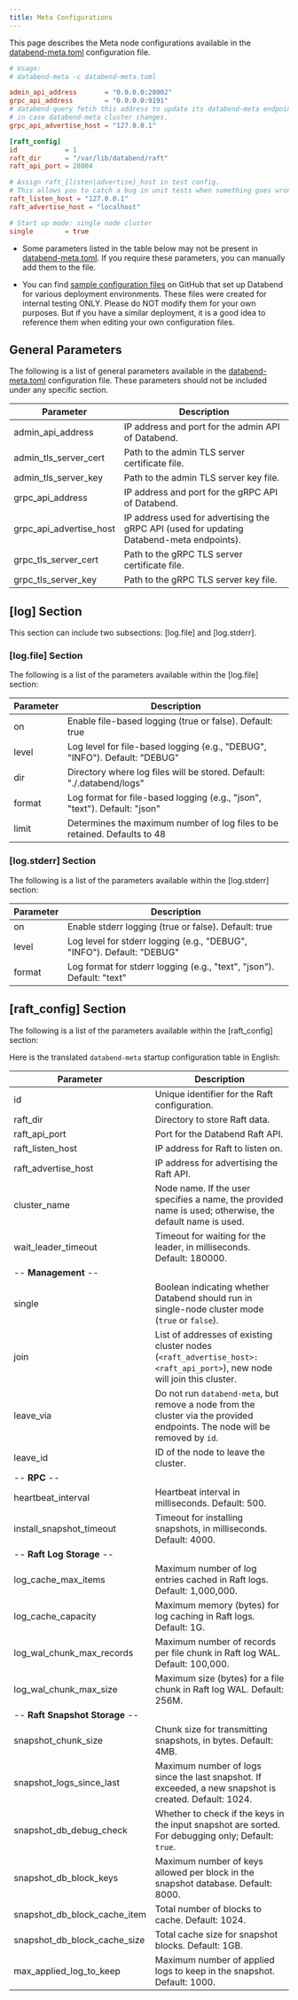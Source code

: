 ```yaml
---
title: Meta Configurations
---
```


This page describes the Meta node configurations available in the [databend-meta.toml](https://github.com/databendlabs/databend/blob/main/scripts/distribution/configs/databend-meta.toml) configuration file.

```toml title='databend-meta.toml'
# Usage:
# databend-meta -c databend-meta.toml

admin_api_address       = "0.0.0.0:28002"
grpc_api_address        = "0.0.0.0:9191"
# databend-query fetch this address to update its databend-meta endpoints list,
# in case databend-meta cluster changes.
grpc_api_advertise_host = "127.0.0.1"

[raft_config]
id            = 1
raft_dir      = "/var/lib/databend/raft"
raft_api_port = 28004

# Assign raft_{listen|advertise}_host in test config.
# This allows you to catch a bug in unit tests when something goes wrong in raft meta nodes communication.
raft_listen_host = "127.0.0.1"
raft_advertise_host = "localhost"

# Start up mode: single node cluster
single        = true
```

- Some parameters listed in the table below may not be present in [databend-meta.toml](https://github.com/databendlabs/databend/blob/main/scripts/distribution/configs/databend-meta.toml). If you require these parameters, you can manually add them to the file.

- You can find [sample configuration files](https://github.com/databendlabs/databend/tree/main/scripts/ci/deploy/config) on GitHub that set up Databend for various deployment environments. These files were created for internal testing ONLY. Please do NOT modify them for your own purposes. But if you have a similar deployment, it is a good idea to reference them when editing your own configuration files.

## General Parameters

The following is a list of general parameters available in the [databend-meta.toml](https://github.com/databendlabs/databend/blob/main/scripts/distribution/configs/databend-meta.toml) configuration file. These parameters should not be included under any specific section.

| Parameter               | Description                                                                               |
| ----------------------- | ----------------------------------------------------------------------------------------- |
| admin_api_address       | IP address and port for the admin API of Databend.                                        |
| admin_tls_server_cert   | Path to the admin TLS server certificate file.                                            |
| admin_tls_server_key    | Path to the admin TLS server key file.                                                    |
| grpc_api_address        | IP address and port for the gRPC API of Databend.                                         |
| grpc_api_advertise_host | IP address used for advertising the gRPC API (used for updating Databend-meta endpoints). |
| grpc_tls_server_cert    | Path to the gRPC TLS server certificate file.                                             |
| grpc_tls_server_key     | Path to the gRPC TLS server key file.                                                     |

## [log] Section

This section can include two subsections: [log.file] and [log.stderr].

### [log.file] Section

The following is a list of the parameters available within the [log.file] section:

| Parameter | Description                                                                |
| --------- | -------------------------------------------------------------------------- |
| on        | Enable file-based logging (true or false). Default: true                   |
| level     | Log level for file-based logging (e.g., "DEBUG", "INFO"). Default: "DEBUG" |
| dir       | Directory where log files will be stored. Default: "./.databend/logs"      |
| format    | Log format for file-based logging (e.g., "json", "text"). Default: "json"  |
| limit     | Determines the maximum number of log files to be retained. Defaults to 48  |

### [log.stderr] Section

The following is a list of the parameters available within the [log.stderr] section:

| Parameter | Description                                                            |
| --------- | ---------------------------------------------------------------------- |
| on        | Enable stderr logging (true or false). Default: true                   |
| level     | Log level for stderr logging (e.g., "DEBUG", "INFO"). Default: "DEBUG" |
| format    | Log format for stderr logging (e.g., "text", "json"). Default: "text"  |

## [raft_config] Section

The following is a list of the parameters available within the [raft_config] section:

Here is the translated `databend-meta` startup configuration table in English:

| Parameter                       | Description                                                                                                                  |
| ------------------------------- | ---------------------------------------------------------------------------------------------------------------------------- |
| id                              | Unique identifier for the Raft configuration.                                                                                |
| raft_dir                        | Directory to store Raft data.                                                                                                |
| raft_api_port                   | Port for the Databend Raft API.                                                                                              |
| raft_listen_host                | IP address for Raft to listen on.                                                                                            |
| raft_advertise_host             | IP address for advertising the Raft API.                                                                                     |
| cluster_name                    | Node name. If the user specifies a name, the provided name is used; otherwise, the default name is used.                     |
| wait_leader_timeout             | Timeout for waiting for the leader, in milliseconds. Default: 180000.                                                        |
| -- **Management** --            |                                                                                                                              |
| single                          | Boolean indicating whether Databend should run in single-node cluster mode (`true` or `false`).                              |
| join                            | List of addresses of existing cluster nodes (`<raft_advertise_host>:<raft_api_port>`), new node will join this cluster.      |
| leave_via                       | Do not run `databend-meta`, but remove a node from the cluster via the provided endpoints. The node will be removed by `id`. |
| leave_id                        | ID of the node to leave the cluster.                                                                                         |
| -- **RPC** --                   |                                                                                                                              |
| heartbeat_interval              | Heartbeat interval in milliseconds. Default: 500.                                                                            |
| install_snapshot_timeout        | Timeout for installing snapshots, in milliseconds. Default: 4000.                                                            |
| -- **Raft Log Storage** --      |                                                                                                                              |
| log_cache_max_items             | Maximum number of log entries cached in Raft logs. Default: 1,000,000.                                                       |
| log_cache_capacity              | Maximum memory (bytes) for log caching in Raft logs. Default: 1G.                                                            |
| log_wal_chunk_max_records       | Maximum number of records per file chunk in Raft log WAL. Default: 100,000.                                                  |
| log_wal_chunk_max_size          | Maximum size (bytes) for a file chunk in Raft log WAL. Default: 256M.                                                        |
| -- **Raft Snapshot Storage** -- |                                                                                                                              |
| snapshot_chunk_size             | Chunk size for transmitting snapshots, in bytes. Default: 4MB.                                                               |
| snapshot_logs_since_last        | Maximum number of logs since the last snapshot. If exceeded, a new snapshot is created. Default: 1024.                       |
| snapshot_db_debug_check         | Whether to check if the keys in the input snapshot are sorted. For debugging only; Default: `true`.                          |
| snapshot_db_block_keys          | Maximum number of keys allowed per block in the snapshot database. Default: 8000.                                            |
| snapshot_db_block_cache_item    | Total number of blocks to cache. Default: 1024.                                                                              |
| snapshot_db_block_cache_size    | Total cache size for snapshot blocks. Default: 1GB.                                                                          |
| max_applied_log_to_keep         | Maximum number of applied logs to keep in the snapshot. Default: 1000.                                                       |
